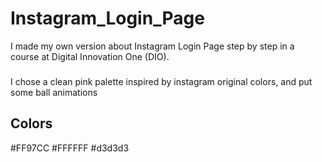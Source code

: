 # Instagram_Login_Page
I made my own version about Instagram Login Page step by step in a course at Digital Innovation One (DIO).

###
I chose a clean pink palette inspired by instagram original colors, and put some ball animations
<br>

## Colors
#FF97CC
#FFFFFF
#d3d3d3
